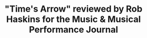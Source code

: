 ---
nota: Fechas en formato YYYY-MM-DD, el slug debe ser el nombre de folder en public/news/. i.e. "public/news/<mi-slug>/imagen.jpg"
published_date: 2022-1-19
slug: times-arrow-review-haskins
showable_date: 10.20.2022
title: "\"Time's Arrow\" reviewed by Rob Haskins for the Music & Musical Performance Journal"
image: times-arrow-haskins.png
img_width: 400

---